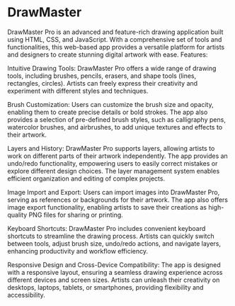 # DrawMaster
DrawMaster Pro is an advanced and feature-rich drawing application built using HTML, CSS, and JavaScript. With a comprehensive set of tools and functionalities, this web-based app provides a versatile platform for artists and designers to create stunning digital artwork with ease.
Features:

Intuitive Drawing Tools: DrawMaster Pro offers a wide range of drawing tools, including brushes, pencils, erasers, and shape tools (lines, rectangles, circles). Artists can freely express their creativity and experiment with different styles and techniques.

Brush Customization: Users can customize the brush size and opacity, enabling them to create precise details or bold strokes. The app also provides a selection of pre-defined brush styles, such as calligraphy pens, watercolor brushes, and airbrushes, to add unique textures and effects to their artwork.

Layers and History: DrawMaster Pro supports layers, allowing artists to work on different parts of their artwork independently. The app provides an undo/redo functionality, empowering users to easily correct mistakes or explore different design choices. The layer management system enables efficient organization and editing of complex projects.

Image Import and Export: Users can import images into DrawMaster Pro, serving as references or backgrounds for their artwork. The app also offers image export functionality, enabling artists to save their creations as high-quality PNG files for sharing or printing.

Keyboard Shortcuts: DrawMaster Pro includes convenient keyboard shortcuts to streamline the drawing process. Artists can quickly switch between tools, adjust brush size, undo/redo actions, and navigate layers, enhancing productivity and workflow efficiency.

Responsive Design and Cross-Device Compatibility: The app is designed with a responsive layout, ensuring a seamless drawing experience across different devices and screen sizes. Artists can unleash their creativity on desktops, laptops, tablets, or smartphones, providing flexibility and accessibility.
